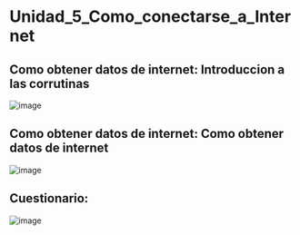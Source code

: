 # Unidad_5_Como_conectarse_a_Internet

## Como obtener datos de internet: Introduccion a las corrutinas

![image](https://github.com/Luis4nge1/Unidad_5_Como_conectarse_a_Internet/assets/132635578/8054679f-4f6f-422e-a208-17a814fa9892)

## Como obtener datos de internet: Como obtener datos de internet

![image](https://github.com/Luis4nge1/Unidad_5_Como_conectarse_a_Internet/assets/132635578/7d6b8861-e213-478b-a39d-a18d4e39f652)

## Cuestionario:

![image](https://github.com/Luis4nge1/Unidad_5_Como_conectarse_a_Internet/assets/132635578/044f017b-b53b-4fd1-8a69-208d97537465)

